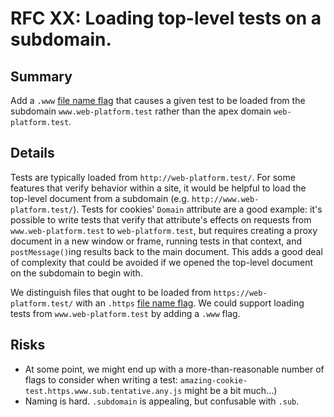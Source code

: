 # RFC XX: Loading top-level tests on a subdomain.

## Summary

Add a `.www` [file name flag](https://web-platform-tests.org/writing-tests/file-names.html) that causes a given test to be loaded from the subdomain `www.web-platform.test` rather than the apex domain `web-platform.test`.

## Details

Tests are typically loaded from `http://web-platform.test/`. For some features that verify behavior within a site, it would be helpful to load the top-level document from a subdomain (e.g. `http://www.web-platform.test/`). Tests for cookies' `Domain` attribute are a good example: it's possible to write tests that verify that attribute's effects on requests from `www.web-platform.test` to `web-platform.test`, but requires creating a proxy document in a new window or frame, running tests in that context, and `postMessage()`ing results back to the main document. This adds a good deal of complexity that could be avoided if we opened the top-level document on the subdomain to begin with.

We distinguish files that ought to be loaded from `https://web-platform.test/` with an `.https` [file name flag](https://web-platform-tests.org/writing-tests/file-names.html).  We could support loading tests from `www.web-platform.test` by adding a `.www` flag.

## Risks

*   At some point, we might end up with a more-than-reasonable number of flags to consider when writing a test: `amazing-cookie-test.https.www.sub.tentative.any.js` might be a bit much...)
*   Naming is hard. `.subdomain` is appealing, but confusable with `.sub`.
